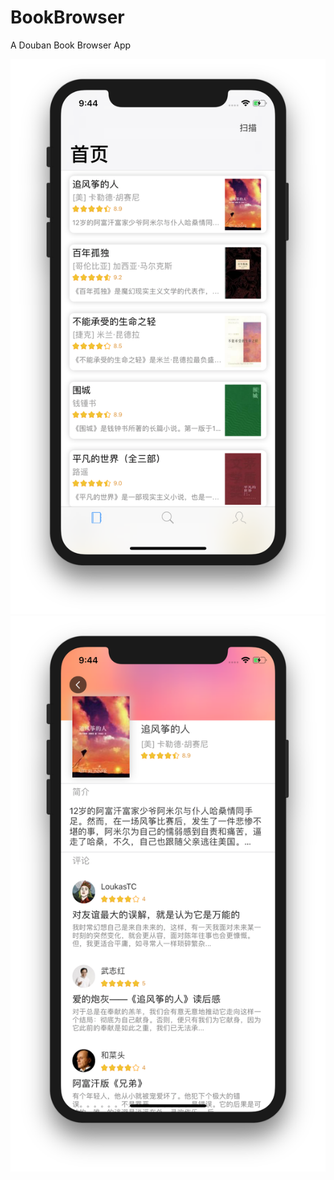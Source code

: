 # BookBrowser
A  Douban Book Browser App

![](https://raw.githubusercontent.com/zyphs21/BookBrowser/master/screenshot-1.png)
![](https://raw.githubusercontent.com/zyphs21/BookBrowser/master/screenshot-2.png)


